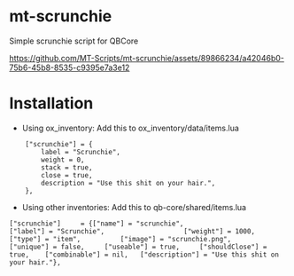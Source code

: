 # mt-scrunchie
Simple scrunchie script for QBCore



https://github.com/MT-Scripts/mt-scrunchie/assets/89866234/a42046b0-75b6-45b8-8535-c9395e7a3e12


# Installation
- Using ox_inventory:
Add this to ox_inventory/data/items.lua
```
  	["scrunchie"] = {
  		label = "Scrunchie",
  		weight = 0,
  		stack = true,
  		close = true,
  		description = "Use this shit on your hair.",
  	},
```
- Using other inventories:
Add this to qb-core/shared/items.lua
```
["scrunchie"]     = {["name"] = "scrunchie", 				    ["label"] = "Scrunchie", 					["weight"] = 1000, 		["type"] = "item", 			["image"] = "scrunchie.png", 		    ["unique"] = false, 	["useable"] = true, 	["shouldClose"] = true,    ["combinable"] = nil,   ["description"] = "Use this shit on your hair."},
```
